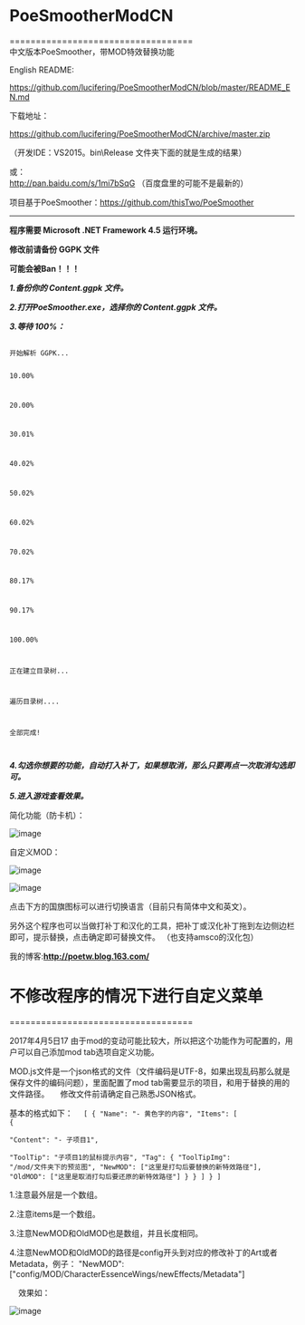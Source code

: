 # PoeSmootherModCN #
===================================  
中文版本PoeSmoother，带MOD特效替换功能  

English README:  

https://github.com/lucifering/PoeSmootherModCN/blob/master/README_EN.md  


下载地址：

https://github.com/lucifering/PoeSmootherModCN/archive/master.zip

（开发IDE：VS2015。bin\Release 文件夹下面的就是生成的结果）

或：  
http://pan.baidu.com/s/1mi7bSqG （百度盘里的可能不是最新的）
  
  

项目基于PoeSmoother：https://github.com/thisTwo/PoeSmoother
__________________________________________________________

**程序需要 Microsoft .NET Framework 4.5 运行环境。**  

**修改前请备份 GGPK 文件**  

**可能会被Ban！！！**  


***1.备份你的 Content.ggpk 文件。***  

***2.打开PoeSmoother.exe，选择你的 Content.ggpk 文件。***  

***3.等待 100%：***  

<code>
开始解析 GGPK...  

10.00%  

20.00%  

30.01%  

40.02%  

50.02%  

60.02%  

70.02%  

80.17%  

90.17%  

100.00%  


正在建立目录树...  

遍历目录树....  

全部完成!  

</code>

***4.勾选你想要的功能，自动打入补丁，如果想取消，那么只要再点一次取消勾选即可。***  


***5.进入游戏查看效果。***  




简化功能（防卡机）：

![image](https://github.com/lucifering/PoeSmootherModCN/blob/master/Screenshot/2.jpg)


自定义MOD：

![image](https://github.com/lucifering/PoeSmootherModCN/blob/master/Screenshot/1.jpg)



![image](https://github.com/lucifering/PoeSmootherModCN/blob/master/Screenshot/3.jpg)


点击下方的国旗图标可以进行切换语言（目前只有简体中文和英文）。

另外这个程序也可以当做打补丁和汉化的工具，把补丁或汉化补丁拖到左边侧边栏即可，提示替换，点击确定即可替换文件。
（也支持amsco的汉化包）   


我的博客:**http://poetw.blog.163.com/** 




  
  
# 不修改程序的情况下进行自定义菜单 #
===================================    

   
 2017年4月5日17 由于mod的变动可能比较大，所以把这个功能作为可配置的，用户可以自己添加mod tab选项自定义功能。

MOD.js文件是一个json格式的文件（文件编码是UTF-8，如果出现乱码那么就是保存文件的编码问题），里面配置了mod tab需要显示的项目，和用于替换的用的文件路径。   
   
   修改文件前请确定自己熟悉JSON格式。   
   
基本的格式如下：  
<code>
[
    {
        "Name": "- 黄色字的内容",
        "Items": [
            {               
                "Content": "- 子项目1",              
                "ToolTip": "子项目1的鼠标提示内容",
                "Tag": {
                    "ToolTipImg": "/mod/文件夹下的预览图",
                    "NewMOD": ["这里是打勾后要替换的新特效路径"],
                    "OldMOD": ["这里是取消打勾后要还原的新特效路径"]
                }
            }
        ]
    } 
]
</code>
  
  1.注意最外层是一个数组。   
  
  2.注意items是一个数组。   
  
  3.注意NewMOD和OldMOD也是数组，并且长度相同。   
  
  4.注意NewMOD和OldMOD的路径是config开头到对应的修改补丁的Art或者Metadata，例子： "NewMOD": ["config/MOD/CharacterEssenceWings/newEffects/Metadata"]   
  
  
  
  
   效果如：  
   
   
![image](https://github.com/lucifering/PoeSmootherModCN/blob/master/Screenshot/diytab.jpg)


